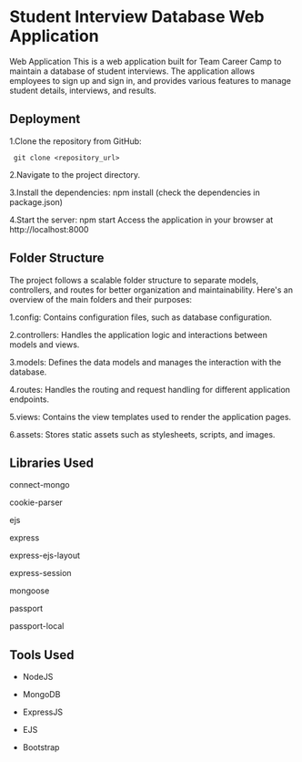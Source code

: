 
# Student Interview Database Web Application

Web Application This is a web application built for Team Career Camp to maintain a database of student interviews. The application allows employees to sign up and sign in, and provides various features to manage student details, interviews, and results.



## Deployment

1.Clone the repository from GitHub:

```
 git clone <repository_url>
```
2.Navigate to the project directory.

3.Install the dependencies: npm install (check the dependencies in package.json)

4.Start the server: npm start Access the application in your browser at http://localhost:8000

## Folder Structure
The project follows a scalable folder structure to separate models, controllers, and routes for better organization and maintainability. Here's an overview of the main folders and their purposes:

1.config: Contains configuration files, such as database configuration.

2.controllers: Handles the application logic and interactions between models and views.

3.models: Defines the data models and manages the interaction with the database.

4.routes: Handles the routing and request handling for different application endpoints.


5.views: Contains the view templates used to render the application pages.


6.assets: Stores static assets such as stylesheets, scripts, and images.
## Libraries Used
connect-mongo


cookie-parser


ejs


express


express-ejs-layout


express-session


mongoose


passport


passport-local
## Tools Used

*  NodeJS


* MongoDB


* ExpressJS


* EJS


* Bootstrap
